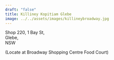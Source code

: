 ```yaml
---
draft: "false"
title: Killiney Kopitiam Glebe
image: ../../assets/images/killineybroadway.jpg
---
```

Shop 220, 1 Bay St,\
Glebe,\
NSW

(Locate at Broadway Shopping Centre Food Court)
